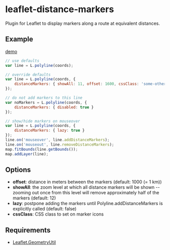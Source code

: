 # leaflet-distance-markers

Plugin for Leaflet to display markers along a route at equivalent distances.

## Example

[demo](http://adoroszlai.github.io/leaflet-distance-markers/)

```javascript
// use defaults
var line = L.polyline(coords);

// override defaults
var line = L.polyline(coords, {
	distanceMarkers: { showAll: 11, offset: 1600, cssClass: 'some-other-class' }
});

// do not add markers to this line
var noMarkers = L.polyline(coords, {
	distanceMarkers: { disabled: true }
});

// show/hide markers on mouseover
var line = L.polyline(coords, {
	distanceMarkers: { lazy: true }
});
line.on('mouseover', line.addDistanceMarkers);
line.on('mouseout', line.removeDistanceMarkers);
map.fitBounds(line.getBounds());
map.addLayer(line);
```

## Options

 * **offset**: distance in meters between the markers (default: 1000 (= 1 km))
 * **showAll**: the zoom level at which all distance markers will be shown -- zooming out once from this level will remove approximately half of the markers (default: 12)
 * **lazy**: postpone adding the markers until Polyline.addDistanceMarkers is explicitly called (default: false)
 * **cssClass**: CSS class to set on marker icons

## Requirements

 * [Leaflet.GeometryUtil](https://github.com/makinacorpus/Leaflet.GeometryUtil)

